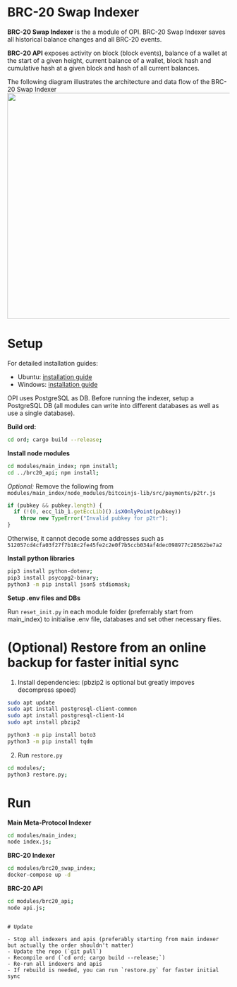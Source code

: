 # BRC-20 Swap Indexer

**BRC-20 Swap Indexer** is the a module of OPI. BRC-20 Swap Indexer saves all historical balance changes and all BRC-20 events.

**BRC-20 API** exposes activity on block (block events), balance of a wallet at the start of a given height, current balance of a wallet, block hash and cumulative hash at a given block and hash of all current balances.

The following diagram illustrates the architecture and data flow of the BRC-20 Swap Indexer
<img src="https://github.com/brc20-devs/brc20-swap-indexer/assets/3053743/e48e394f-579f-41ac-a06a-4a77a40b811f" width="512">


# Setup

For detailed installation guides:

- Ubuntu: [installation guide](INSTALL.ubuntu.md)
- Windows: [installation guide](INSTALL.windows.md)

OPI uses PostgreSQL as DB. Before running the indexer, setup a PostgreSQL DB (all modules can write into different databases as well as use a single database).

**Build ord:**

```bash
cd ord; cargo build --release;
```

**Install node modules**

```bash
cd modules/main_index; npm install;
cd ../brc20_api; npm install;
```

_Optional:_
Remove the following from `modules/main_index/node_modules/bitcoinjs-lib/src/payments/p2tr.js`

```js
if (pubkey && pubkey.length) {
  if (!(0, ecc_lib_1.getEccLib)().isXOnlyPoint(pubkey))
    throw new TypeError("Invalid pubkey for p2tr");
}
```

Otherwise, it cannot decode some addresses such as `512057cd4cfa03f27f7b18c2fe45fe2c2e0f7b5ccb034af4dec098977c28562be7a2`

**Install python libraries**

```bash
pip3 install python-dotenv;
pip3 install psycopg2-binary;
python3 -m pip install json5 stdiomask;
```

**Setup .env files and DBs**

Run `reset_init.py` in each module folder (preferrably start from main_index) to initialise .env file, databases and set other necessary files.

# (Optional) Restore from an online backup for faster initial sync

1. Install dependencies: (pbzip2 is optional but greatly impoves decompress speed)

```bash
sudo apt update
sudo apt install postgresql-client-common
sudo apt install postgresql-client-14
sudo apt install pbzip2

python3 -m pip install boto3
python3 -m pip install tqdm
```

2. Run `restore.py`

```bash
cd modules/;
python3 restore.py;
```

# Run

**Main Meta-Protocol Indexer**

```bash
cd modules/main_index;
node index.js;
```

**BRC-20 Indexer**

```bash
cd modules/brc20_swap_index;
docker-compose up -d
```

**BRC-20 API**

```bash
cd modules/brc20_api;
node api.js;
```

```

# Update

- Stop all indexers and apis (preferably starting from main indexer but actually the order shouldn't matter)
- Update the repo (`git pull`)
- Recompile ord (`cd ord; cargo build --release;`)
- Re-run all indexers and apis
- If rebuild is needed, you can run `restore.py` for faster initial sync
```

